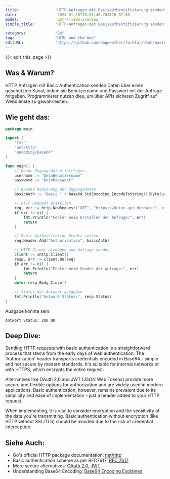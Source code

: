 ```yaml
---
title:                "HTTP-Anfragen mit Basisauthentifizierung senden"
date:                  2024-01-20T18:01:46.764176-07:00
model:                 gpt-4-1106-preview
simple_title:         "HTTP-Anfragen mit Basisauthentifizierung senden"

category:             "Go"
tag:                  "HTML and the Web"
editURL:              "https://github.com/dogweather/forkful/blob/master/content/de/go/sending-an-http-request-with-basic-authentication.md"
---
```


{{< edit_this_page >}}

## Was & Warum?
HTTP Anfragen mit Basic Authentication senden Daten über einen geschützten Kanal, indem sie Benutzername und Passwort mit der Anfrage mitgeben. Programmierer nutzen dies, um über APIs sicheren Zugriff auf Webdienste zu gewährleisten.

## Wie geht das:
```Go
package main

import (
	"fmt"
	"net/http"
	"encoding/base64"
)

func main() {
	// Deine Zugangsdaten festlegen
	username := "DeinBenutzername"
	password := "DeinPasswort"

	// Base64 Kodierung der Zugangsdaten
	basicAuth := "Basic " + base64.StdEncoding.EncodeToString([]byte(username + ":" + password))

	// HTTP Request erstellen
	req, err := http.NewRequest("GET", "https://deine-api.de/daten", nil)
	if err != nil {
		fmt.Println("Fehler beim Erstellen der Anfrage:", err)
		return
	}

	// Basic Authentication Header setzen
	req.Header.Add("Authorization", basicAuth)

	// HTTP Client erzeugen und Anfrage senden
	client := &http.Client{}
	resp, err := client.Do(req)
	if err != nil {
		fmt.Println("Fehler beim Senden der Anfrage:", err)
		return
	}
	defer resp.Body.Close()

	// Status der Antwort ausgeben
	fmt.Println("Antwort Status:", resp.Status)
}
```
Ausgabe könnte sein:
```
Antwort Status: 200 OK
```

## Deep Dive:
Sending HTTP requests with basic authentication is a straightforward process that stems from the early days of web authentication. The 'Authorization' header transports credentials encoded in Base64 - simple and not secure by modern standards. It's suitable for internal networks or with HTTPS, which encrypts the entire request.

Alternatives like OAuth 2.0 and JWT (JSON Web Tokens) provide more secure and flexible options for authorization and are widely used in modern applications. Basic authentication, however, remains prevalent due to its simplicity and ease of implementation - just a header added to your HTTP request.

When implementing, it is vital to consider encryption and the sensitivity of the data you're transmitting. Basic authentication without encryption (like HTTP without SSL/TLS) should be avoided due to the risk of credential interception.

## Siehe Auch:
- Go's official HTTP package documentation: [net/http](https://pkg.go.dev/net/http)
- Basic authentication scheme as per RFC7617: [RFC 7617](https://tools.ietf.org/html/rfc7617)
- More secure alternatives: [OAuth 2.0](https://oauth.net/2/), [JWT](https://jwt.io/)
- Understanding Base64 Encoding: [Base64 Encoding Explained](https://en.wikipedia.org/wiki/Base64)
